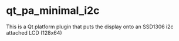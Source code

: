 qt_pa_minimal_i2c
=================

This is a Qt platform plugin that puts the display onto an SSD1306 i2c attached LCD (128x64)
